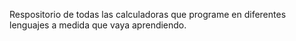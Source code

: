 Respositorio de todas las calculadoras que programe en diferentes lenguajes a medida que vaya aprendiendo.
